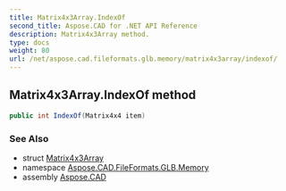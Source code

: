```yaml
---
title: Matrix4x3Array.IndexOf
second_title: Aspose.CAD for .NET API Reference
description: Matrix4x3Array method. 
type: docs
weight: 80
url: /net/aspose.cad.fileformats.glb.memory/matrix4x3array/indexof/
---
```

## Matrix4x3Array.IndexOf method

```csharp
public int IndexOf(Matrix4x4 item)
```

### See Also

* struct [Matrix4x3Array](../)
* namespace [Aspose.CAD.FileFormats.GLB.Memory](../../matrix4x3array/)
* assembly [Aspose.CAD](../../../)


